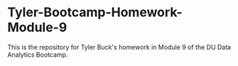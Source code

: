 # Tyler-Bootcamp-Homework-Module-9
This is the repository for Tyler Buck's homework in Module 9 of the DU Data Analytics Bootcamp.
